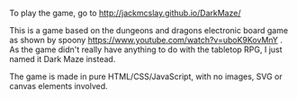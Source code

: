 To play the game, go to http://jackmcslay.github.io/DarkMaze/

This is a game based on the dungeons and dragons electronic board game as shown by spoony
https://www.youtube.com/watch?v=uboK9KovMnY . As the game didn't really have anything to
do with the tabletop RPG, I just named it Dark Maze instead.

The game is made in pure HTML/CSS/JavaScript, with no images, SVG or canvas elements 
involved.